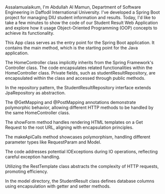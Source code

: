 



Assalamualaikum, I'm Abdullah Al Mamun, Department of Software Engineering in Daffodil International University. I've developed a Spring Boot project for managing DIU student information and results. Today, I'd like to take a few minutes to show the code of our Student Result Web Application and explore how it usage Object-Oriented Programming (OOP) concepts to achieve its functionality.

This App class serves as the entry point for the Spring Boot application.
It contains the main method, which is the starting point for the Java application.

The HomeController class implicitly inherits from the Spring Framework's Controller class.
The code encapsulates related functionalities within the HomeController class.
Private fields, such as studentResultRepository, are encapsulated within the class and accessed through public methods.

In the repository pattern, the StudentResultRepository interface extends JpaRepository as abstraction.


The @GetMapping and @PostMapping annotations demonstrate polymorphic behavior, allowing different HTTP methods to be handled by the same HomeController class.


The showForm method handles rendering HTML templates on a Get Request to the root URL, aligning with encapsulation principles.

The makeApiCalls method showcases polymorphism, handling different parameter types like RequestParam and Model.

The code addresses potential IOExceptions during IO operations, reflecting careful exception handling.

Utilizing the RestTemplate class abstracts the complexity of HTTP requests, promoting efficiency.

In the model directory, the StudentResult class defines database columns using encapsulation with getter and setter methods.

